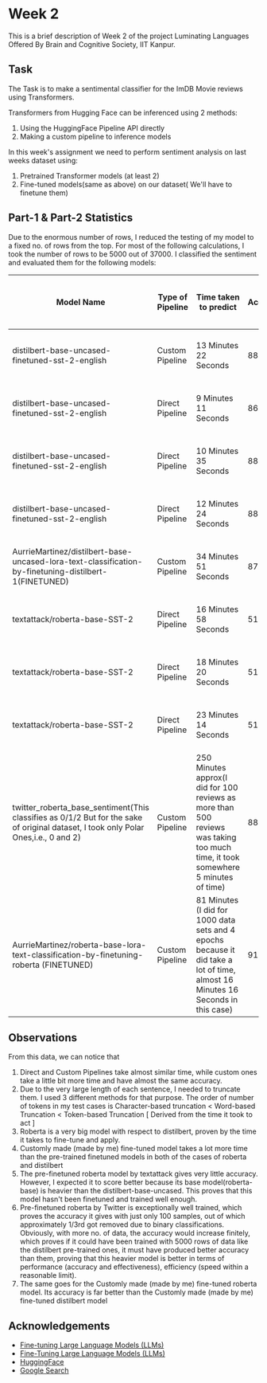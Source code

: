 
# Week 2

 This is a brief description of Week 2 of the project Luminating Languages Offered By Brain and Cognitive Society, IIT Kanpur.


## Task
The Task is to make a sentimental classifier for the ImDB Movie reviews using Transformers.

Transformers from Hugging Face can be inferenced using 2 methods:

1. Using the HuggingFace Pipeline API directly 
2. Making a custom pipeline to inference models 

In this week's assignment we need to perform sentiment analysis on last weeks dataset using:
1. Pretrained Transformer models (at least 2)
2. Fine-tuned models(same as above) on our dataset( We'll have to finetune them)

## Part-1 & Part-2 Statistics
Due to the enormous number of rows, I reduced the testing of my model to a fixed no. of rows from the top. For most of the following calculations, I took the number of rows to be 5000 out of 37000.
I classified the sentiment and evaluated them for the following models:



| Model Name                  | Type of Pipeline | Time taken to predict | Accuracy | Truncation of reviews(If any) | Time to train finetune the models |
| --------------------- | ----------- | -------------- | -------------- | -------------- | -------------- |
| distilbert-base-uncased-finetuned-sst-2-english     | Custom Pipeline      | 13 Minutes 22 Seconds            |     88.94%         | Token-Based Truncation till 512 Tokens |
| distilbert-base-uncased-finetuned-sst-2-english      | Direct Pipeline      | 9 Minutes 11 Seconds            |     86.9%         | Character-Based Truncation till 1000 Characters |
| distilbert-base-uncased-finetuned-sst-2-english      | Direct Pipeline      | 10 Minutes 35 Seconds            |     88.38%         | Word-Based Truncation till 270 Words| 
| distilbert-base-uncased-finetuned-sst-2-english      | Direct Pipeline      | 12 Minutes 24 Seconds            |     88.86%         | Token-Based Truncation till 470 Tokens|
| AurrieMartinez/distilbert-base-uncased-lora-text-classification-by-finetuning-distilbert-1(FINETUNED)      | Custom Pipeline      | 34 Minutes 51 Seconds            |     87.04%         | Token-Based Truncation till 512 Tokens| 7 Minutes 53 seconds |
| textattack/roberta-base-SST-2      | Direct Pipeline      | 16 Minutes 58 Seconds            |     51.6%         | Character-Based Truncation till 1000 Characters |
| textattack/roberta-base-SST-2      | Direct Pipeline      | 18 Minutes 20 Seconds            |     51.6%         | Word-Based Truncation till 270 Words| 
| textattack/roberta-base-SST-2      | Direct Pipeline      | 23 Minutes 14 Seconds            |     51.6%         | Token-Based Truncation till 460 Tokens|
| twitter_roberta_base_sentiment(This classifies as 0/1/2 But for the sake of original dataset, I took only Polar Ones,i.e., 0 and 2)      | Custom Pipeline      | 250 Minutes approx(I did for 100 reviews as more than 500 reviews was taking too much time, it took somewhere 5 minutes of time)            |     88.6%         | Token-Based Truncation till 512 Tokens|
| AurrieMartinez/roberta-base-lora-text-classification-by-finetuning-roberta (FINETUNED)      | Custom Pipeline      | 81 Minutes (I did for 1000 data sets and 4 epochs because it did take a lot of time, almost 16 Minutes 16 Seconds in this case)            |     91.6%         | Token-Based Truncation till 512 Tokens| 14 Minutes 45 Seconds

## Observations
From this data, we can notice that 
1. Direct and Custom Pipelines take almost similar time, while custom ones take a little bit more time and have almost the same accuracy.
2. Due to the very large length of each sentence, I needed to truncate them. I used 3 different methods for that purpose. The order of number of tokens in my test cases is Character-based truncation < Word-based Truncation < Token-based Truncation [ Derived from the time it took to act ]
3. Roberta is a very big model with respect to distilbert, proven by the time it takes to fine-tune and apply.
4. Customly made (made by me) fine-tuned model takes a lot more time than the pre-trained finetuned models in both of the cases of roberta and distilbert
5. The pre-finetuned roberta model by textattack gives very little accuracy. However, I expected it to score better because its base model(roberta-base) is heavier than the distilbert-base-uncased. This proves that this model hasn't been finetuned and trained well enough.
6. Pre-finetuned roberta by Twitter is exceptionally well trained, which proves the accuracy it gives with just only 100 samples, out of which approximately 1/3rd got removed due to binary classifications. Obviously, with more no. of data, the accuracy would increase finitely, which proves if it could have been trained with 5000 rows of data like the distilbert pre-trained ones, it must have produced better accuracy than them, proving that this heavier model is better in terms of performance (accuracy and effectiveness), efficiency (speed within a reasonable limit).
7. The same goes for the Customly made (made by me) fine-tuned roberta model. Its accuracy is far better than the Customly made (made by me) fine-tuned distilbert model

## Acknowledgements

 - [Fine-tuning Large Language Models (LLMs)](https://www.youtube.com/watch?v=eC6Hd1hFvos&ab_channel=ShawTalebi)
 - [Fine-Tuning Large Language Models (LLMs)](https://towardsdatascience.com/fine-tuning-large-language-models-llms-23473d763b91)
 - [HuggingFace](https://huggingface.co/)
 - [Google Search](https://www.google.com/)
